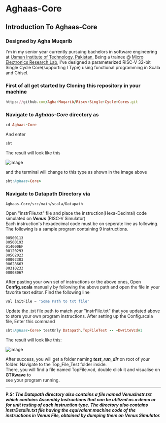 # Aghaas-Core

## Introduction To Aghaas-Core

### Designed by Agha Muqarib
I'm in my senior year currently pursuing bachelors in software engineering at [Usman Institute of Technology, Pakistan.](https://www.uit.edu/) Being a trainee @ [Micro Electronics Research Lab](https://github.com/merledu), I've designed a parameterized RISC-V 32-bit Single Cycle Core(supporting I Type) using functional programming in Scala and Chisel.

### First of all get started by Cloning this repository in your machine
```ruby
https://github.com/Agha-Muqarib/Riscv-Single-Cycle-Cores.git
```

### Navigate to ***Aghaas-Core*** directory as
```ruby
cd Aghaas-Core
```

And enter
```ruby
sbt
```

The result will look like this

![image](https://user-images.githubusercontent.com/51242857/137596628-4a009c08-7c00-4ab9-9b5a-4209f5a89005.png)


and the terminal will change to this type as shown in the image above
```ruby
sbt:Aghaas-Core>
```

### Navigate to Datapath Directory via

```
Aghaas-Core/src/main/scala/Datapath
```

Open  "instrFile.txt" file and place the instruction(Hexa-Decimal) code simulated on ***Venus*** (RISC-V Simulator)\
Each instruction's hexadecimal code must be on seperate line as following. The following is a sample program containing 9 instructions.
```
00500113
00500193
014000EF
00120293
00502023
00002303
00628663
00310233
00008067
```

After pasting your own set of instructions or the above ones, Open **Config.scala**  manually by following the above path and open the file in your favorite text editor. Find the following line
``` python
val initFile = "Some Path to txt file"
```

Update the .txt file path to match your "instrFile.txt" that you updated above to store your own program instructions.
After setting up the Config.scala file, Enter this command
```ruby
sbt:Aghaas-Core> testOnly Datapath.TopFileTest -- -DwriteVcd=1
```
The result will look like this:

![image](https://user-images.githubusercontent.com/51242857/137596689-ddd16462-3a85-4979-93d2-011241a1a856.png)

After success, you will get a folder naming ***test_run_dir*** on root of your folder. Navigate to the Top_File_Test folder inside.\
There, you will find a file named TopFile.vcd, double click it and visualise on **GTKwave** to\
see your program running.

-----------------------------------------------------------------------------------------------


**P.S:** ***The Datapath directory also contains a file named VenusInstr.txt which contains Assembly Instructions that can be utilized as a demo or for unit testing of each instruction type. The directory also contains InstrDetails.txt file having the equivalent machine code of the instructions in Venus File, obtained by dumping them on Venus Simulator.***



